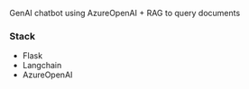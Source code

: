 GenAI chatbot using AzureOpenAI + RAG to query documents

### Stack
* Flask
* Langchain
* AzureOpenAI
